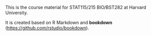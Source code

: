 This is the course material for STAT115/215 BIO/BST282 at Harvard University. 

It is created based on R Markdown and **bookdown** (https://github.com/rstudio/bookdown). 